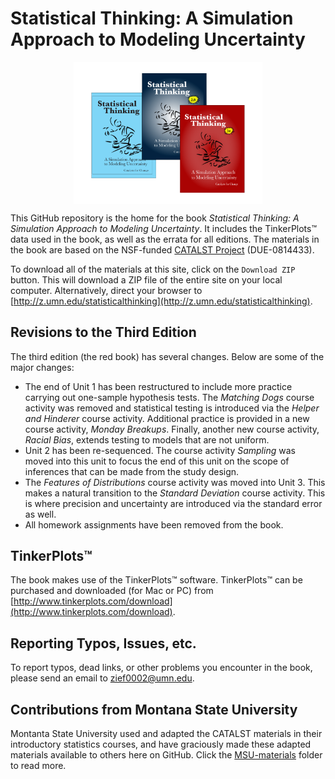 Statistical Thinking: A Simulation Approach to Modeling Uncertainty
================


<img src="images/all_covers.png" alt="Covers for all editions." width="60%" style="display: block; margin-left: auto; margin-right: auto" />

This GitHub repository is the home for the book _Statistical Thinking: A Simulation Approach to Modeling Uncertainty_. It includes the TinkerPlots&#8482; data used in the book, as well as the errata for all editions. The materials in the book are based on the NSF-funded [CATALST Project](http://www.tc.umn.edu/~catalst/) (DUE-0814433).

To download all of the materials at this site, click on the `Download ZIP` button. This will download a ZIP file of the entire site on your local computer. Alternatively, direct your browser to [http://z.umn.edu/statisticalthinking](http://z.umn.edu/statisticalthinking).

Revisions to the Third Edition
------

The third edition (the red book) has several changes. Below are some of the major changes:

- The end of Unit 1 has been restructured to include more practice carrying out one-sample hypothesis tests. The _Matching Dogs_ course activity was removed and statistical testing is introduced via the _Helper and Hinderer_ course activity. Additional practice is provided in a new course activity, _Monday Breakups_. Finally, another new course activity, _Racial Bias_, extends testing to models that are not uniform.
- Unit 2 has been re-sequenced. The course activity _Sampling_ was moved into this unit to focus the end of this unit on the scope of inferences that can be made from the study design. 
- The _Features of Distributions_ course activity was moved into Unit 3. This makes a natural transition to the _Standard Deviation_ course activity. This is where precision and uncertainty are introduced via the standard error as well.
- All homework assignments have been removed from the book. 



TinkerPlots&#8482;
-------

The book makes use of the TinkerPlots&#8482; software. TinkerPlots&#8482; can be purchased and downloaded (for Mac or PC) from [http://www.tinkerplots.com/download](http://www.tinkerplots.com/download). 


Reporting Typos, Issues, etc.
-----

To report typos, dead links, or other problems you encounter in the book, please send an email to [zief0002@umn.edu](mailto://zief0002@umn.edu).

 
Contributions from Montana State University
-----

Montanta State University used and adapted the CATALST materials in their introductory statistics courses, and have graciously made these adapted materials available to others here on GitHub. Click the [MSU-materials](https://github.com/zief0002/Statistical-Thinking/tree/master/MSU-materials) folder to read more.
